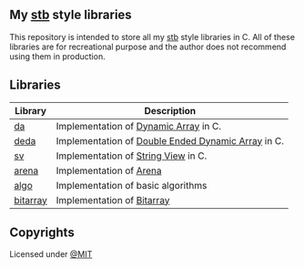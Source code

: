 ## My [stb](https://github.com/nothings/stb) style libraries
This repository is intended to store all my [stb](https://github.com/nothings/stb) style libraries in C. All of these libraries are for recreational purpose and the author does not recommend using them in production.

## Libraries
| Library                           | Description                                                                                             |
| --------------------------------- | ------------------------------------------------------------------------------------------------------- |
| [da](./da/da.h)                   | Implementation of [Dynamic Array](https://en.wikipedia.org/wiki/Dynamic_array) in C.                    |
| [deda](./deda/deda.h)             | Implementation of [Double Ended Dynamic Array](https://en.wikipedia.org/wiki/Double-ended_queue) in C.  |
| [sv](./sv/sv.h)                   | Implementation of [String View](https://stackoverflow.com/questions/20803826/what-is-string-view) in C. |
| [arena](./arena/arena.h)          | Implementation of [Arena](https://github.com/tsoding/arena)                                             |
| [algo](./algo/algo.h)             | Implementation of basic algorithms                                                                      |
| [bitarray](./bitarray/bitarray.h) | Implementation of [Bitarray](https://en.wikipedia.org/wiki/Bit_array)                                   |

## Copyrights
Licensed under [@MIT](.LICENSE)

